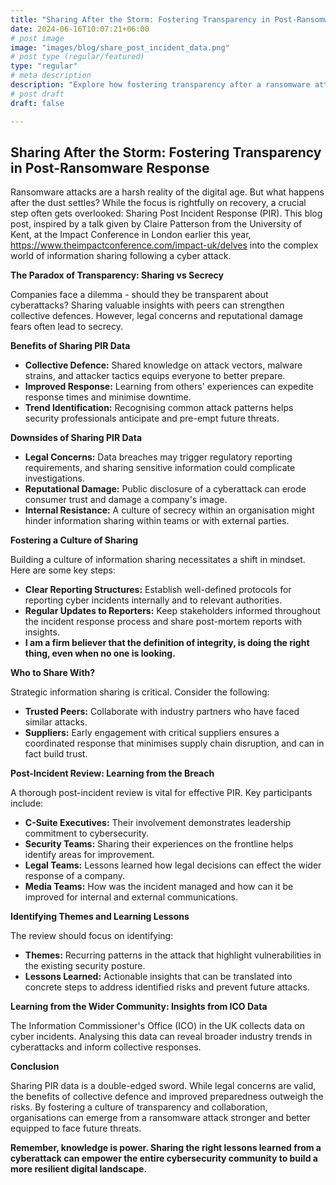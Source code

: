 ```yaml
---
title: "Sharing After the Storm: Fostering Transparency in Post-Ransomware Response"
date: 2024-06-16T10:07:21+06:00
# post image
image: "images/blog/share_post_incident_data.png"
# post type (regular/featured)
type: "regular"
# meta description
description: "Explore how fostering transparency after a ransomware attack can strengthen defenses and improve recovery. Learn the benefits and challenges of sharing post-incident response data, and discover best practices for building a collaborative culture in cybersecurity. SHARING POST INCIDENT cyber and ransomware response data and learning points to prevent attacks in the future"
# post draft
draft: false

---
```


## Sharing After the Storm: Fostering Transparency in Post-Ransomware Response

Ransomware attacks are a harsh reality of the digital age. But what happens after the dust settles?  While the focus is rightfully on recovery, a crucial step often gets overlooked: Sharing Post Incident Response (PIR). This blog post, inspired by a talk given by Claire Patterson from the University of Kent, at the Impact Conference in London earlier this year, https://www.theimpactconference.com/impact-uk/delves into the complex world of information sharing following a cyber attack. 

**The Paradox of Transparency: Sharing vs Secrecy**

Companies face a dilemma -  should they be transparent about cyberattacks? Sharing valuable insights with peers can strengthen collective defences. However, legal concerns and reputational damage fears often lead to secrecy.

**Benefits of Sharing PIR Data**

* **Collective Defence:** Shared knowledge on attack vectors, malware strains, and attacker tactics equips everyone to better prepare.
* **Improved Response:** Learning from others' experiences can expedite response times and minimise downtime.
* **Trend Identification:** Recognising common attack patterns helps security professionals anticipate and pre-empt future threats.

**Downsides of Sharing PIR Data**

* **Legal Concerns:** Data breaches may trigger regulatory reporting requirements, and sharing sensitive information could complicate investigations.
* **Reputational Damage:** Public disclosure of a cyberattack can erode consumer trust and damage a company's image.
* **Internal Resistance:**  A culture of secrecy within an organisation might hinder information sharing within teams or with external parties.

**Fostering a Culture of Sharing**

Building a culture of information sharing necessitates a shift in mindset. Here are some key steps:

* **Clear Reporting Structures:** Establish well-defined protocols for reporting cyber incidents internally and to relevant authorities.
* **Regular Updates to Reporters:** Keep stakeholders informed throughout the incident response process and share post-mortem reports with insights.
* **I am a firm believer that the definition of integrity, is doing the right thing, even when no one is looking.**

**Who to Share With?**

Strategic information sharing is critical. Consider the following:

* **Trusted Peers:** Collaborate with industry partners who have faced similar attacks.
* **Suppliers:** Early engagement with critical suppliers ensures a coordinated response that minimises supply chain disruption, and can in fact build trust.

**Post-Incident Review: Learning from the Breach**

A thorough post-incident review is vital for effective PIR.  Key participants include:

* **C-Suite Executives:** Their involvement demonstrates leadership commitment to cybersecurity.
* **Security Teams:**  Sharing their experiences on the frontline helps identify areas for improvement.
* **Legal Teams:** Lessons learned how legal decisions can effect the wider response of a company.
* **Media Teams:** How was the incident managed and how can it be improved for internal and external communications.

**Identifying Themes and Learning Lessons**

The review should focus on identifying:

* **Themes:** Recurring patterns in the attack that highlight vulnerabilities in the existing security posture. 
* **Lessons Learned:** Actionable insights that can be translated into concrete steps to address identified risks and prevent future attacks. 

**Learning from the Wider Community: Insights from ICO Data**

The Information Commissioner's Office (ICO) in the UK collects data on cyber incidents. Analysing this data can reveal broader industry trends in cyberattacks and inform collective responses.

**Conclusion**

Sharing PIR data is a double-edged sword. While legal concerns are valid, the benefits of collective defence and improved preparedness outweigh the risks. By fostering a culture of transparency and collaboration, organisations can emerge from a ransomware attack stronger and better equipped to face future threats.

**Remember, knowledge is power. Sharing the right lessons learned from a cyberattack can empower the entire cybersecurity community to build a more resilient digital landscape.**

